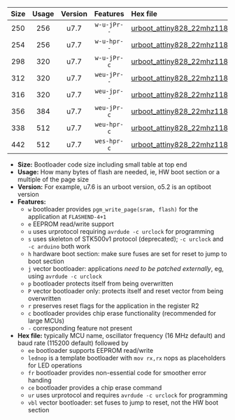 |Size|Usage|Version|Features|Hex file|
|:-:|:-:|:-:|:-:|:--|
|250|256|u7.7|`w-u-jPr--`|[urboot_attiny828_22mhz1184_460800bps_lednop_ur_vbl.hex](https://raw.githubusercontent.com/stefanrueger/urboot.hex/main/mcus/attiny828/fcpu_22mhz1184/460800_bps/urboot_attiny828_22mhz1184_460800bps_lednop_ur_vbl.hex)|
|254|256|u7.7|`w-u-hpr--`|[urboot_attiny828_22mhz1184_460800bps_lednop_fr_ur.hex](https://raw.githubusercontent.com/stefanrueger/urboot.hex/main/mcus/attiny828/fcpu_22mhz1184/460800_bps/urboot_attiny828_22mhz1184_460800bps_lednop_fr_ur.hex)|
|298|320|u7.7|`w-u-jPr-c`|[urboot_attiny828_22mhz1184_460800bps_lednop_fr_ce_ur_vbl.hex](https://raw.githubusercontent.com/stefanrueger/urboot.hex/main/mcus/attiny828/fcpu_22mhz1184/460800_bps/urboot_attiny828_22mhz1184_460800bps_lednop_fr_ce_ur_vbl.hex)|
|312|320|u7.7|`weu-jPr--`|[urboot_attiny828_22mhz1184_460800bps_ee_lednop_ur_vbl.hex](https://raw.githubusercontent.com/stefanrueger/urboot.hex/main/mcus/attiny828/fcpu_22mhz1184/460800_bps/urboot_attiny828_22mhz1184_460800bps_ee_lednop_ur_vbl.hex)|
|316|320|u7.7|`weu-jpr--`|[urboot_attiny828_22mhz1184_460800bps_ee_lednop_fr_ur_vbl.hex](https://raw.githubusercontent.com/stefanrueger/urboot.hex/main/mcus/attiny828/fcpu_22mhz1184/460800_bps/urboot_attiny828_22mhz1184_460800bps_ee_lednop_fr_ur_vbl.hex)|
|356|384|u7.7|`weu-jPr-c`|[urboot_attiny828_22mhz1184_460800bps_ee_lednop_fr_ce_ur_vbl.hex](https://raw.githubusercontent.com/stefanrueger/urboot.hex/main/mcus/attiny828/fcpu_22mhz1184/460800_bps/urboot_attiny828_22mhz1184_460800bps_ee_lednop_fr_ce_ur_vbl.hex)|
|338|512|u7.7|`weu-hpr-c`|[urboot_attiny828_22mhz1184_460800bps_ee_lednop_fr_ce_ur.hex](https://raw.githubusercontent.com/stefanrueger/urboot.hex/main/mcus/attiny828/fcpu_22mhz1184/460800_bps/urboot_attiny828_22mhz1184_460800bps_ee_lednop_fr_ce_ur.hex)|
|442|512|u7.7|`wes-hpr-c`|[urboot_attiny828_22mhz1184_460800bps_ee_lednop_fr_ce.hex](https://raw.githubusercontent.com/stefanrueger/urboot.hex/main/mcus/attiny828/fcpu_22mhz1184/460800_bps/urboot_attiny828_22mhz1184_460800bps_ee_lednop_fr_ce.hex)|

- **Size:** Bootloader code size including small table at top end
- **Usage:** How many bytes of flash are needed, ie, HW boot section or a multiple of the page size
- **Version:** For example, u7.6 is an urboot version, o5.2 is an optiboot version
- **Features:**
  + `w` bootloader provides `pgm_write_page(sram, flash)` for the application at `FLASHEND-4+1`
  + `e` EEPROM read/write support
  + `u` uses urprotocol requiring `avrdude -c urclock` for programming
  + `s` uses skeleton of STK500v1 protocol (deprecated); `-c urclock` and `-c arduino` both work
  + `h` hardware boot section: make sure fuses are set for reset to jump to boot section
  + `j` vector bootloader: applications *need to be patched externally*, eg, using `avrdude -c urclock`
  + `p` bootloader protects itself from being overwritten
  + `P` vector bootloader only: protects itself and reset vector from being overwritten
  + `r` preserves reset flags for the application in the register R2
  + `c` bootloader provides chip erase functionality (recommended for large MCUs)
  + `-` corresponding feature not present
- **Hex file:** typically MCU name, oscillator frequency (16 MHz default) and baud rate (115200 default) followed by
  + `ee` bootloader supports EEPROM read/write
  + `lednop` is a template bootloader with `mov rx,rx` nops as placeholders for LED operations
  + `fr` bootloader provides non-essential code for smoother error handing
  + `ce` bootloader provides a chip erase command
  + `ur` uses urprotocol and requires `avrdude -c urclock` for programming
  + `vbl` vector bootloader: set fuses to jump to reset, not the HW boot section
